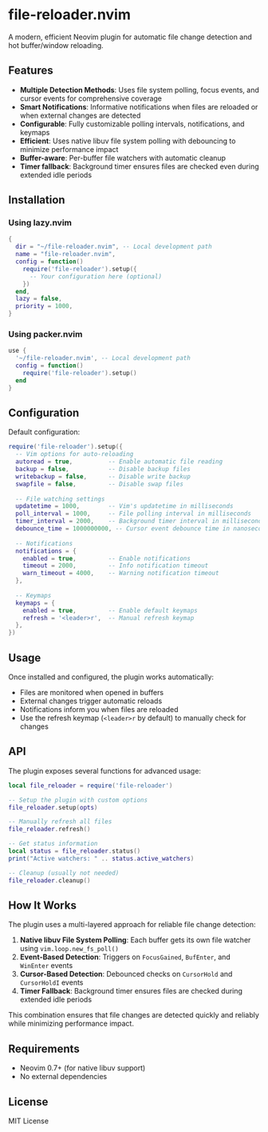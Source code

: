 # file-reloader.nvim

A modern, efficient Neovim plugin for automatic file change detection and hot buffer/window reloading.

## Features

- **Multiple Detection Methods**: Uses file system polling, focus events, and cursor events for comprehensive coverage
- **Smart Notifications**: Informative notifications when files are reloaded or when external changes are detected
- **Configurable**: Fully customizable polling intervals, notifications, and keymaps
- **Efficient**: Uses native libuv file system polling with debouncing to minimize performance impact
- **Buffer-aware**: Per-buffer file watchers with automatic cleanup
- **Timer fallback**: Background timer ensures files are checked even during extended idle periods

## Installation

### Using lazy.nvim

```lua
{
  dir = "~/file-reloader.nvim", -- Local development path
  name = "file-reloader.nvim",
  config = function()
    require('file-reloader').setup({
      -- Your configuration here (optional)
    })
  end,
  lazy = false,
  priority = 1000,
}
```

### Using packer.nvim

```lua
use {
  '~/file-reloader.nvim', -- Local development path
  config = function()
    require('file-reloader').setup()
  end
}
```

## Configuration

Default configuration:

```lua
require('file-reloader').setup({
  -- Vim options for auto-reloading
  autoread = true,          -- Enable automatic file reading
  backup = false,           -- Disable backup files
  writebackup = false,      -- Disable write backup
  swapfile = false,         -- Disable swap files
  
  -- File watching settings
  updatetime = 1000,        -- Vim's updatetime in milliseconds
  poll_interval = 1000,     -- File polling interval in milliseconds
  timer_interval = 2000,    -- Background timer interval in milliseconds
  debounce_time = 1000000000, -- Cursor event debounce time in nanoseconds
  
  -- Notifications
  notifications = {
    enabled = true,         -- Enable notifications
    timeout = 2000,         -- Info notification timeout
    warn_timeout = 4000,    -- Warning notification timeout
  },
  
  -- Keymaps
  keymaps = {
    enabled = true,         -- Enable default keymaps
    refresh = '<leader>r',  -- Manual refresh keymap
  },
})
```

## Usage

Once installed and configured, the plugin works automatically:

- Files are monitored when opened in buffers
- External changes trigger automatic reloads
- Notifications inform you when files are reloaded
- Use the refresh keymap (`<leader>r` by default) to manually check for changes

## API

The plugin exposes several functions for advanced usage:

```lua
local file_reloader = require('file-reloader')

-- Setup the plugin with custom options
file_reloader.setup(opts)

-- Manually refresh all files
file_reloader.refresh()

-- Get status information
local status = file_reloader.status()
print("Active watchers: " .. status.active_watchers)

-- Cleanup (usually not needed)
file_reloader.cleanup()
```

## How It Works

The plugin uses a multi-layered approach for reliable file change detection:

1. **Native libuv File System Polling**: Each buffer gets its own file watcher using `vim.loop.new_fs_poll()`
2. **Event-Based Detection**: Triggers on `FocusGained`, `BufEnter`, and `WinEnter` events
3. **Cursor-Based Detection**: Debounced checks on `CursorHold` and `CursorHoldI` events
4. **Timer Fallback**: Background timer ensures files are checked during extended idle periods

This combination ensures that file changes are detected quickly and reliably while minimizing performance impact.

## Requirements

- Neovim 0.7+ (for native libuv support)
- No external dependencies

## License

MIT License